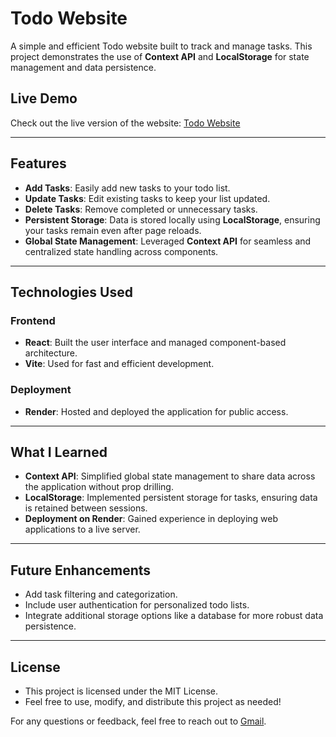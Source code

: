# Todo Website  

A simple and efficient Todo website built to track and manage tasks. This project demonstrates the use of **Context API** and **LocalStorage** for state management and data persistence.  

## Live Demo  
Check out the live version of the website: [Todo Website](https://todo-contextapi-localstorage.onrender.com/)  

---

## Features  
- **Add Tasks**: Easily add new tasks to your todo list.  
- **Update Tasks**: Edit existing tasks to keep your list updated.  
- **Delete Tasks**: Remove completed or unnecessary tasks.  
- **Persistent Storage**: Data is stored locally using **LocalStorage**, ensuring your tasks remain even after page reloads.  
- **Global State Management**: Leveraged **Context API** for seamless and centralized state handling across components.  

---

## Technologies Used  
### Frontend  
- **React**: Built the user interface and managed component-based architecture.  
- **Vite**: Used for fast and efficient development.  

### Deployment  
- **Render**: Hosted and deployed the application for public access.  

---

## What I Learned  
- **Context API**: Simplified global state management to share data across the application without prop drilling.  
- **LocalStorage**: Implemented persistent storage for tasks, ensuring data is retained between sessions.  
- **Deployment on Render**: Gained experience in deploying web applications to a live server.  

---

## Future Enhancements
- Add task filtering and categorization.
- Include user authentication for personalized todo lists.
- Integrate additional storage options like a database for more robust data persistence.

---

## License
- This project is licensed under the MIT License.
- Feel free to use, modify, and distribute this project as needed!

For any questions or feedback, feel free to reach out to [Gmail](mailto:navinraj99305@gmail.com).

